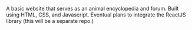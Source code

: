 A basic website that serves as an animal encyclopedia and forum. Built using HTML, CSS, and Javascript. Eventual plans to integrate the ReactJS library (this will be a separate repo.) 
